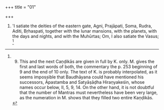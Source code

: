 +++
title = "01"

+++
1. 'I satiate the deities of the eastern gate, Agni, Prajāpati, Soma, Rudra, Aditi, Bṛhaspati, together with the lunar mansions, with the planets, with the days and nights, and with the Muhūrtas; Om, I also satiate the Vasus; [^1] 


[^1]:  9. This and the next Caṇḍikās are given in full by K. only. M. gives the first and last words of both, the commentary the p. 253 beginning of 9 and the end of 10 only. The text of K. is probably interpolated, as it seems impossible that Baudhāyana could have mentioned his successors, Āpastamba and Satyāṣāḍha Hiraṇyakeśin, whose names occur below, II, 5, 9, 14. On the other hand, it is not doubtful that the number of Mantras must nevertheless have been very large, as the numeration in M. shows that they filled two entire Kaṇḍikās.
